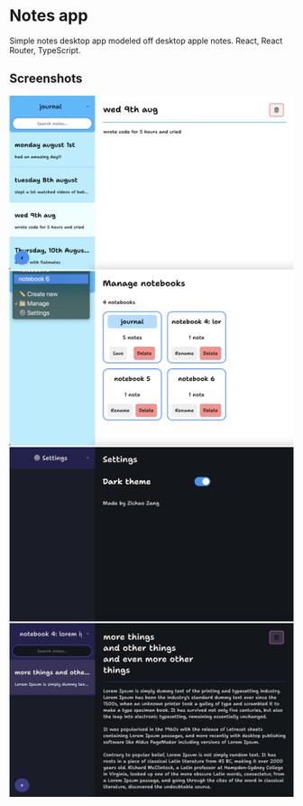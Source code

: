 # Notes app

Simple notes desktop app modeled off desktop apple notes.
React, React Router, TypeScript.

## Screenshots 
![Alt text](/screenshots/image.png)
![Alt text](/screenshots/image2.png)
![Alt text](/screenshots/image3.png)
![Alt text](/screenshots/image4.png)